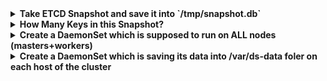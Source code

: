 <details><summary><b>Take ETCD Snapshot and save it into `/tmp/snapshot.db`</b></summary><p>

Here's just an example of commands:

```
kubectl get pod -n kube-system etcd-master -o json | jq '.spec.containers[0].command'

ETCDCTL_API=3 etcdctl \
  --cacert /etc/kubernetes/pki/etcd/ca.crt \
  --cert /etc/kubernetes/pki/etcd/server.crt \
  --key /etc/kubernetes/pki/etcd/server.key \
  snapshot save /tmp/snapshot.db
```

<button type="button" class="btn btn-primary">Primary</button>
<button type="button" class="btn btn-secondary">Secondary</button>
<button type="button" class="btn btn-success">Success</button>
<button type="button" class="btn btn-info">Info</button>
<button type="button" class="btn btn-warning">Warning</button>
<button type="button" class="btn btn-danger">Danger</button>
<button type="button" class="btn btn-link">Link</button>

</p></details>

<details><summary><b>How Many Keys in this Snapshot?</b></summary><p>

```
ETCDCTL_API=3 etcdctl --write-out=table snapshot status /tmp/snapshot.db 
+----------+----------+------------+------------+
|   HASH   | REVISION | TOTAL KEYS | TOTAL SIZE |
+----------+----------+------------+------------+
| ba13d8bd |    11634 |        908 |     1.6 MB |
+----------+----------+------------+------------+
```
</p></details>

<details><summary><b>Create a DaemonSet which is supposed to run on ALL nodes (masters+workers)</b></summary><p>

```
apiVersion: apps/v1
kind: DaemonSet
metadata:
  labels:
    app: sleep-daemon
  name: sleep-daemon
spec:
  selector:
    matchLabels:
      app: sleep-daemon
  template:
    metadata:
      labels:
        app: sleep-daemon
    spec:
      containers:
      - image: busybox
        name: busybox
        command:
        - sleep
        - "1000"
```
</p></details>

<details><summary><b>Create a DaemonSet which is saving its data into /var/ds-data foler on each host of the cluster</b></summary><p>

```
apiVersion: apps/v1
kind: DaemonSet
metadata:
  labels:
    app: sleep-daemon
  name: sleep-daemon
spec:
  selector:
    matchLabels:
      app: sleep-daemon
  template:
    metadata:
      labels:
        app: sleep-daemon
    spec:
      tolerations:
      - key: node-role.kubernetes.io/master
        effect: NoSchedule
      containers:
      - image: busybox
        name: busybox
        command:
        - /bin/sh
        - -c
        - touch /var/ds-data/file && sleep 10000
        volumeMounts:
        - name: data-folder
          mountPath: /var/ds-data
      volumes:
      - name: data-folder
        hostPath:
          path: /var/ds-data
          type: DirectoryOrCreate
```
</p></details>
